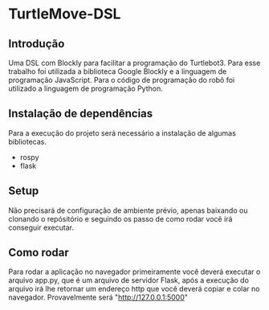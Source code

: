 # TurtleMove-DSL


## Introdução

Uma DSL com Blockly para facilitar a programação do Turtlebot3.
Para esse trabalho foi utilizada a biblioteca Google Blockly e a linguagem de programação JavaScript. Para o código de programação do robô foi utilizado a linguagem de programação Python.

## Instalação de dependências

Para a execução do projeto será necessário a instalação de algumas bibliotecas. 
- rospy
- flask

## Setup
Não precisará de configuração de ambiente prévio, apenas baixando ou clonando o repósitório e seguindo os passo de como rodar você irá conseguir executar.

## Como rodar

Para rodar a aplicação no navegador primeiramente você deverá executar o arquivo app.py, que é um arquivo de servidor Flask, após a execução do arquivo irá lhe retornar um endereço http que você deverá copiar e colar no navegador. Provavelmente será "http://127.0.0.1:5000"
